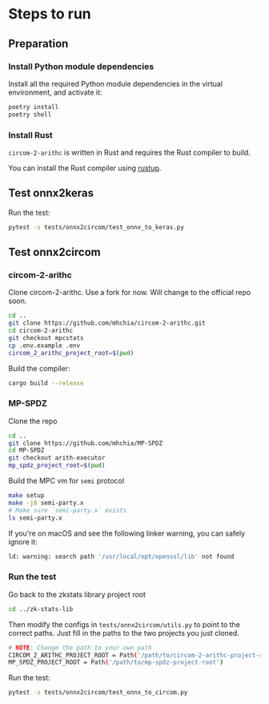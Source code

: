 # Steps to run

## Preparation

### Install Python module dependencies

Install all the required Python module dependencies in the virtual environment, and activate it:

```bash
poetry install
poetry shell
```

### Install Rust

`circom-2-arithc` is written in Rust and requires the Rust compiler to build.

You can install the Rust compiler using [rustup](https://rustup.rs/).

## Test onnx2keras

Run the test:

```bash
pytest -s tests/onnx2circom/test_onnx_to_keras.py
```

## Test onnx2circom

### circom-2-arithc

Clone circom-2-arithc. Use a fork for now. Will change to the official repo soon.

```bash
cd ..
git clone https://github.com/mhchia/circom-2-arithc.git
cd circom-2-arithc
git checkout mpcstats
cp .env.example .env
circom_2_arithc_project_root=$(pwd)
```

Build the compiler:

```bash
cargo build --release
```

### MP-SPDZ

Clone the repo

```bash
cd ..
git clone https://github.com/mhchia/MP-SPDZ
cd MP-SPDZ
git checkout arith-executor
mp_spdz_project_root=$(pwd)
```

Build the MPC vm for `semi` protocol

```bash
make setup
make -j8 semi-party.x
# Make sure `semi-party.x` exists
ls semi-party.x
```

If you're on macOS and see the following linker warning, you can safely ignore it:

```bash
ld: warning: search path '/usr/local/opt/openssl/lib' not found
```

### Run the test

Go back to the zkstats library project root

```bash
cd ../zk-stats-lib
```

Then modify the configs in `tests/onnx2circom/utils.py` to point to the correct paths. Just fill in the paths to the two projects you just cloned.

```bash
# NOTE: Change the path to your own path
CIRCOM_2_ARITHC_PROJECT_ROOT = Path('/path/to/circom-2-arithc-project-root')
MP_SPDZ_PROJECT_ROOT = Path('/path/to/mp-spdz-project-root')
```

Run the test:

```bash
pytest -s tests/onnx2circom/test_onnx_to_circom.py
```
